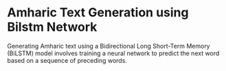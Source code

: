 # Amharic Text Generation using Bilstm Network
Generating Amharic text using a Bidirectional Long Short-Term Memory (BiLSTM) model involves training a neural network to predict the next word based on a sequence of preceding words.

